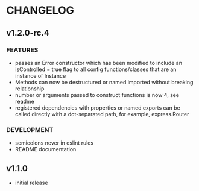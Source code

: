 # CHANGELOG

## v1.2.0-rc.4

### FEATURES

- passes an Error constructor which has been modified to include an isControlled = true flag to all config functions/classes that are an instance of Instance
- Methods can now be destructured or named imported without breaking relationship
- number or arguments passed to construct functions is now 4, see readme
- registered dependencies with properties or named exports can be called directly with a dot-separated path, for example, express.Router

### DEVELOPMENT

- semicolons never in eslint rules
- README documentation

## v1.1.0

- initial release
